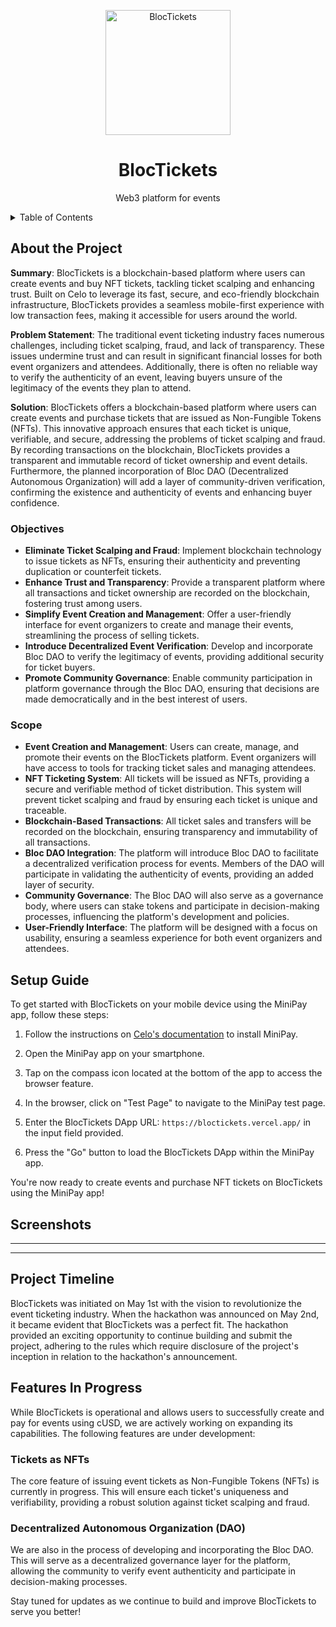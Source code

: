 <!-- TITLE -->
<p align="center">
<img src="https://github.com/johnnjuki/bloctickets/assets/84154246/f5c117ef-1d2e-4adf-88e3-da3197b8a5a9" width="200px" alt="BlocTickets" />
<h1 align="center">BlocTickets</h1>
  <p align="center">Web3 platform for events</p>
</p>

<details>
<summary> Table of Contents</summary>

- [About the Project](#about-the-project)
- [Setup Guide](#setup-guide)
- [Screenshots](#screenshots)
- [Project Timeline](#project-timeline)
- [Features In Progress](#features-in-progress)

</details>

## About the Project

**Summary**: BlocTickets is a blockchain-based platform where users can create events and buy NFT tickets, tackling ticket scalping and enhancing trust. Built on Celo to leverage its fast, secure, and eco-friendly blockchain infrastructure, BlocTickets provides a seamless mobile-first experience with low transaction fees, making it accessible for users around the world. 

**Problem Statement**: The traditional event ticketing industry faces numerous challenges, including ticket scalping, fraud, and lack of transparency. These issues undermine trust and can result in significant financial losses for both event organizers and attendees. Additionally, there is often no reliable way to verify the authenticity of an event, leaving buyers unsure of the legitimacy of the events they plan to attend.

**Solution**: BlocTickets offers a blockchain-based platform where users can create events and purchase tickets that are issued as Non-Fungible Tokens (NFTs). This innovative approach ensures that each ticket is unique, verifiable, and secure, addressing the problems of ticket scalping and fraud. By recording transactions on the blockchain, BlocTickets provides a transparent and immutable record of ticket ownership and event details. Furthermore, the planned incorporation of Bloc DAO (Decentralized Autonomous Organization) will add a layer of community-driven verification, confirming the existence and authenticity of events and enhancing buyer confidence.

### Objectives
- **Eliminate Ticket Scalping and Fraud**: Implement blockchain technology to issue tickets as NFTs, ensuring their authenticity and preventing duplication or counterfeit tickets.
- **Enhance Trust and Transparency**: Provide a transparent platform where all transactions and ticket ownership are recorded on the blockchain, fostering trust among users.
- **Simplify Event Creation and Management**: Offer a user-friendly interface for event organizers to create and manage their events, streamlining the process of selling tickets.
- **Introduce Decentralized Event Verification**: Develop and incorporate Bloc DAO to verify the legitimacy of events, providing additional security for ticket buyers.
- **Promote Community Governance**: Enable community participation in platform governance through the Bloc DAO, ensuring that decisions are made democratically and in the best interest of users.

### Scope
- **Event Creation and Management**: Users can create, manage, and promote their events on the BlocTickets platform. Event organizers will have access to tools for tracking ticket sales and managing attendees.
- **NFT Ticketing System**: All tickets will be issued as NFTs, providing a secure and verifiable method of ticket distribution. This system will prevent ticket scalping and fraud by ensuring each ticket is unique and traceable.
- **Blockchain-Based Transactions**: All ticket sales and transfers will be recorded on the blockchain, ensuring transparency and immutability of all transactions.
- **Bloc DAO Integration**: The platform will introduce Bloc DAO to facilitate a decentralized verification process for events. Members of the DAO will participate in validating the authenticity of events, providing an added layer of security.
- **Community Governance**: The Bloc DAO will also serve as a governance body, where users can stake tokens and participate in decision-making processes, influencing the platform's development and policies.
- **User-Friendly Interface**: The platform will be designed with a focus on usability, ensuring a seamless experience for both event organizers and attendees.

## Setup Guide

To get started with BlocTickets on your mobile device using the MiniPay app, follow these steps:

1. Follow the instructions on [Celo's documentation](https://docs.celo.org/developer/build-on-minipay/overview#installing-minipay) to install MiniPay.

2. Open the MiniPay app on your smartphone.

3. Tap on the compass icon located at the bottom of the app to access the browser feature.

4. In the browser, click on "Test Page" to navigate to the MiniPay test page.

5. Enter the BlocTickets DApp URL: `https://bloctickets.vercel.app/` in the input field provided.

6. Press the "Go" button to load the BlocTickets DApp within the MiniPay app.

You're now ready to create events and purchase NFT tickets on BlocTickets using the MiniPay app!

## Screenshots

------
<!--
<div align="center">
<img src="https://github.com/johnnjuki/bloctickets/assets/84154246/77ed0c88-d5dd-4c55-bfca-0b5b25a79614" width=30% height=30%> | <img src="https://github.com/johnnjuki/bloctickets/assets/84154246/67c942a0-0968-4e67-8eaf-27f508a17267" width=30% height=30%> | <img src="https://github.com/johnnjuki/bloctickets/assets/84154246/75967a94-e526-4d9c-9fcf-a00063a011ec" width=30% height=30%> 
</div>
-->

------


## Project Timeline

BlocTickets was initiated on May 1st with the vision to revolutionize the event ticketing industry. When the hackathon was announced on May 2nd, it became evident that BlocTickets was a perfect fit. The hackathon provided an exciting opportunity to continue building and submit the project, adhering to the rules which require disclosure of the project's inception in relation to the hackathon's announcement.

## Features In Progress

While BlocTickets is operational and allows users to successfully create and pay for events using cUSD, we are actively working on expanding its capabilities. The following features are under development:

### Tickets as NFTs

The core feature of issuing event tickets as Non-Fungible Tokens (NFTs) is currently in progress. This will ensure each ticket's uniqueness and verifiability, providing a robust solution against ticket scalping and fraud.

### Decentralized Autonomous Organization (DAO)

We are also in the process of developing and incorporating the Bloc DAO. This will serve as a decentralized governance layer for the platform, allowing the community to verify event authenticity and participate in decision-making processes.

Stay tuned for updates as we continue to build and improve BlocTickets to serve you better!
